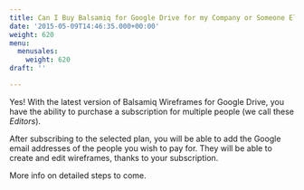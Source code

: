 ```yaml
---
title: Can I Buy Balsamiq for Google Drive for my Company or Someone Else?
date: '2015-05-09T14:46:35.000+00:00'
weight: 620
menu:
  menusales:
    weight: 620
draft: ''

---
```


Yes! With the latest version of Balsamiq Wireframes for Google Drive, you have the ability to purchase a subscription for multiple people (we call these _Editors_).

After subscribing to the selected plan, you will be able to add the Google email addresses of the people you wish to pay for. They will be able to create and edit wireframes, thanks to your subscription.

More info on detailed steps to come.
